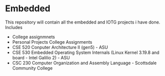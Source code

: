 # Embedded
This repository will contain all the embedded and IOTG projects i have done.
Includes
  - College assignmnets
  - Personal Projects
College Assignments
  - CSE 520 Conputer Architecture II (gen5) - ASU
  - CSE 530 Embedded Operating System Internals (Linux Kernel 3.19.8 and board - Intel Galilio 2) - ASU
  - CSC 230 Computer Organization and Assembly Language - Scottsdale Community College
  
